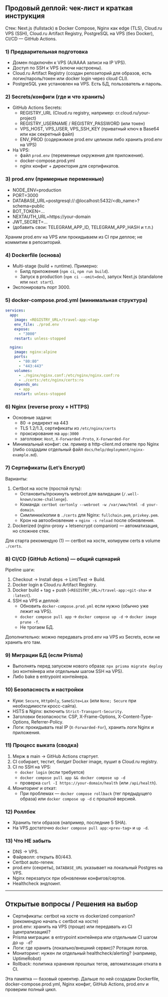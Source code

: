 ## Продовый деплой: чек-лист и краткая инструкция

Стек: Next.js (fullstack) в Docker Compose, Nginx как edge (TLS), Cloud.ru VPS (SSH), Cloud.ru Artifact Registry, PostgreSQL на VPS (без Docker), CI/CD — GitHub Actions.

### 1) Предварительная подготовка
- Домен подключён к VPS (A/AAAA записи на IP VPS).
- Доступ по SSH к VPS (ключи настроены).
- Cloud.ru Artifact Registry (создан репозиторий для образов, есть логин/пароль/токен или docker login через cloud CLI).
- PostgreSQL уже установлен на VPS. Есть БД, пользователь и пароль.

### 2) Secrets/конфиги (где и что хранить)
- GitHub Actions Secrets:
  - REGISTRY_URL (Cloud.ru registry, например: cr.cloud.ru/your-project)
  - REGISTRY_USERNAME / REGISTRY_PASSWORD (или токен)
  - VPS_HOST, VPS_USER, VPS_SSH_KEY (приватный ключ в Base64 или как секретный файл)
  - ENV_PROD (содержимое prod.env целиком либо хранить prod.env на VPS)
- На VPS:
  - файл `prod.env` (переменные окружения для приложения).
  - docker-compose.prod.yml
  - nginx конфиг + директория для сертификатов.

### 3) prod.env (примерные переменные)
- NODE_ENV=production
- PORT=3000
- DATABASE_URL=postgresql://<user>:<password>@localhost:5432/<db_name>?schema=public
- BOT_TOKEN=...
- NEXTAUTH_URL=https://your-domain
- JWT_SECRET=...
- (добавить свои: TELEGRAM_APP_ID, TELEGRAM_APP_HASH и т.п.)

Храним prod.env на VPS или прокидываем из CI при деплое; не коммитим в репозиторий.

### 4) Dockerfile (основа)
- Multi-stage (build + runtime). Примерно:
  - Билд приложения (`npm ci`, `npm run build`).
  - Запуск в production (`npm ci --omit=dev`), запуск Next.js (standalone или `next start`).
- Экспонировать порт 3000.

### 5) docker-compose.prod.yml (минимальная структура)
```yaml
services:
  app:
    image: <REGISTRY_URL>/travel-app:<tag>
    env_file: ./prod.env
    expose:
      - "3000"
    restart: unless-stopped

  nginx:
    image: nginx:alpine
    ports:
      - "80:80"
      - "443:443"
    volumes:
      - ./nginx/nginx.conf:/etc/nginx/nginx.conf:ro
      - ./certs:/etc/nginx/certs:ro
    depends_on:
      - app
    restart: unless-stopped
```

### 6) Nginx (reverse proxy + HTTPS)
- Основные задачи:
  - 80 → редирект на 443
  - TLS 1.2/1.3, сертификаты из `/etc/nginx/certs`
  - проксирование на `app:3000`
  - заголовки: `Host`, `X-Forwarded-Proto`, `X-Forwarded-For`
- Минимальный конфиг: см. пример в http-client.md ответе про Nginx (либо создадим отдельный файл `docs/help/deployment/nginx-example.md`).

### 7) Сертификаты (Let’s Encrypt)
Варианты:
1) Certbot на хосте (простой путь):
   - Остановить/прокинуть webroot для валидации (`/.well-known/acme-challenge`).
   - Команда: `certbot certonly --webroot -w /var/www/html -d your-domain`.
   - Симлинки/копии в `./certs` для Nginx: `fullchain.pem`, `privkey.pem`.
   - Крон на автообновление + `nginx -s reload` после обновления.
2) Dockerized (nginx-proxy + letsencrypt companion) — автоматизация, но сложнее стек.

Для старта рекомендую (1) — certbot на хосте, копируем certs в volume `./certs`.

### 8) CI/CD (GitHub Actions) — общий сценарий
Pipeline шаги:
1. Checkout → Install deps → Lint/Test → Build.
2. Docker login в Cloud.ru Artifact Registry.
3. Docker build + tag + push (`<REGISTRY_URL>/travel-app:<git-sha>` и `:latest`).
4. SSH на VPS и деплой:
   - Обновить `docker-compose.prod.yml` если нужно (обычно уже лежит на VPS).
   - `docker compose pull app` → `docker compose up -d` → `docker image prune -f`.
   - Не трогаем БД.

Дополнительно: можно передавать prod.env на VPS из Secrets, если не хранить его там.

### 9) Миграции БД (если Prisma)
- Выполнять перед запуском нового образа: `npx prisma migrate deploy` (из контейнера или отдельным шагом SSH на VPS).
- Либо bake в entrypoint контейнера.

### 10) Безопасность и настройки
- Куки: `Secure`, `HttpOnly`, `SameSite=Lax` (или `None; Secure` при необходимости кросс-сайта).
- HSTS в Nginx: включить `Strict-Transport-Security`.
- Заголовки безопасности: CSP, X-Frame-Options, X-Content-Type-Options, Referrer-Policy.
- Логи: прокидывать real IP (`X-Forwarded-For`), хранить логи Nginx и приложения.

### 11) Процесс выката (сводка)
1. Мерж в main → GitHub Actions стартует.
2. CI собирает, тестит, билдит Docker image, пушит в Cloud.ru registry.
3. CI по SSH на VPS:
   - `docker login` (если требуется)
   - `docker compose pull app && docker compose up -d`
   - проверка `curl -I https://your-domain/health` (или `/api/health`).
4. Мониторинг и откат:
   - При проблемах — `docker compose rollback` (тег предыдущего образа) или `docker compose up -d` с прошлой версией.

### 12) Роллбек
- Хранить теги образов (например, последние 5 SHA).
- На VPS достаточно `docker compose pull app:<prev-tag>` и `up -d`.

### 13) Что НЕ забыть
- DNS → VPS.
- Файрволл: открыть 80/443.
- Certbot auto-renew.
- prod.env (секреты), `DATABASE_URL` указывает на локальный Postgres на VPS.
- Nginx перезапуск при обновлении конфигов/сертов.
- Healthcheck эндпоинт.

---

## Открытые вопросы / Решения на выбор
- Сертификаты: certbot на хосте vs dockerized companion? (рекомендую начать с certbot на хосте)
- prod.env: хранить на VPS (проще) или передавать из CI (централизация)?
- Prisma миграции: в entrypoint контейнера или отдельным CI шагом до `up -d`?
- Логи: где хранить (локально/внешний сервис)? Ротация логов.
- Мониторинг: нужен ли отдельный healthcheck/alerting? (например, UptimeRobot)
- Rollback: политика хранения прошлых тегов, автоматизация отката в CI.

Эта памятка — базовый ориентир. Дальше по ней создадим Dockerfile, docker-compose.prod.yml, Nginx конфиг, GitHub Actions, prod.env и проверим полный цикл.


